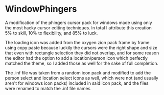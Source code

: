 # WindowPhingers
A modification of the phingers cursor pack for windows made using only the most hacky cursor editing techniques. In total I attribute this creation 5% to skill, 10% to flexibility, and 85% to luck.

The loading icon was added from the oxygen zion pack frame by frame using copy paste because luckily the cursors were the right shape and size that even with rectangle selection they did not overlap, and for some reason the editor had the option to add a location/person icon which perfectly matched the theme, so I added those as well for the sake of full completion.

The .inf file was taken from a random icon pack and modified to add the person select and location select icons as well, which were not (and usually aren't for windows icon packs) included in said icon pack, and the files were renamed to match the .inf file names.
